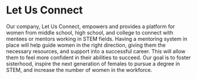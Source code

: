 # Let Us Connect
Our company, Let Us Connect, empowers and provides a platform for women from middle school, high school, and college to connect with mentees or mentors working in STEM fields. Having a mentoring system in place will help guide women in the right direction, giving them the necessary resources, and support into a successful career. This will allow them to feel more confident in their abilities to succeed. Our goal is to foster sisterhood, inspire the next generation of females to pursue a degree in STEM, and increase the number of women in the workforce.
